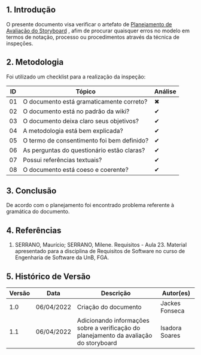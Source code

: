 ## 1. Introdução

O presente documento visa verificar o artefato de [Planejamento de Avaliação do Storyboard](../design_avaliacao_desenvolvimento/nivel_1/planejamento_storyboard.md) , afim de procurar quaisquer erros no modelo em termos de notação, processo ou procedimentos através da técnica de inspeçōes.

## 2. Metodologia

Foi utilizado um checklist para a realização da inspeção:

| ID  | Tópico                                     | Análise |
| --- | ------------------------------------------ | ------- |
| 01  | O documento está gramaticamente correto?   | ✖       |
| 02  | O documento está no padrão da wiki?        | ✔       |
| 03  | O documento deixa claro seus objetivos?    | ✔       |
| 04  | A metodologia está bem explicada?          | ✔       |
| 05  | O termo de consentimento foi bem definido? | ✔       |
| 06  | As perguntas do questionário estão claras? | ✔       |
| 07  | Possui referências textuais?               | ✔       |
| 08  | O documento está coeso e coerente?         | ✔       |

## 3. Conclusão

De acordo com o planejamento foi encontrado problema referente à gramática do documento.

## 4. Referências

1. SERRANO, Maurício; SERRANO, Milene. Requisitos - Aula 23. Material apresentado para a disciplina de Requisitos de Software no curso de Engenharia de Software da UnB, FGA.

## 5. Histórico de Versão

| Versão | Data       | Descrição                                                                              | Autor(es)      |
| ------ | ---------- | -------------------------------------------------------------------------------------- | -------------- |
| 1.0    | 06/04/2022 | Criação do documento                                                                   | Jackes Fonseca |
| 1.1    | 06/04/2022 | Adicionando informações sobre a verificação do planejamento da avaliação do storyboard | Isadora Soares |
